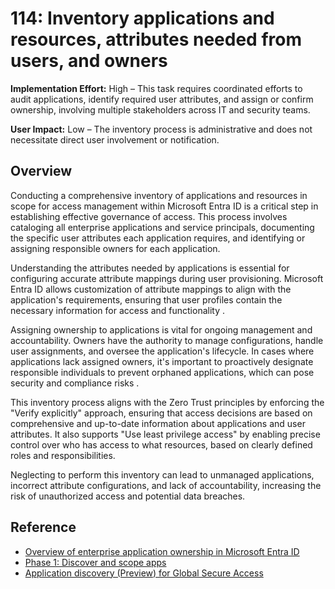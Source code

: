 # 114: Inventory applications and resources, attributes needed from users, and owners

**Implementation Effort:** High – This task requires coordinated efforts to audit applications, identify required user attributes, and assign or confirm ownership, involving multiple stakeholders across IT and security teams.

**User Impact:** Low – The inventory process is administrative and does not necessitate direct user involvement or notification.

## Overview

Conducting a comprehensive inventory of applications and resources in scope for access management within Microsoft Entra ID is a critical step in establishing effective governance of access. This process involves cataloging all enterprise applications and service principals, documenting the specific user attributes each application requires, and identifying or assigning responsible owners for each application.

Understanding the attributes needed by applications is essential for configuring accurate attribute mappings during user provisioning. Microsoft Entra ID allows customization of attribute mappings to align with the application's requirements, ensuring that user profiles contain the necessary information for access and functionality .

Assigning ownership to applications is vital for ongoing management and accountability. Owners have the authority to manage configurations, handle user assignments, and oversee the application's lifecycle. In cases where applications lack assigned owners, it's important to proactively designate responsible individuals to prevent orphaned applications, which can pose security and compliance risks .

This inventory process aligns with the Zero Trust principles by enforcing the "Verify explicitly" approach, ensuring that access decisions are based on comprehensive and up-to-date information about applications and user attributes. It also supports "Use least privilege access" by enabling precise control over who has access to what resources, based on clearly defined roles and responsibilities.

Neglecting to perform this inventory can lead to unmanaged applications, incorrect attribute configurations, and lack of accountability, increasing the risk of unauthorized access and potential data breaches.

## Reference

* [Overview of enterprise application ownership in Microsoft Entra ID](https://learn.microsoft.com/entra/identity/enterprise-apps/overview-assign-app-owners)
* [Phase 1: Discover and scope apps](https://learn.microsoft.com/entra/identity/enterprise-apps/migrate-adfs-discover-scope-apps)
* [Application discovery (Preview) for Global Secure Access](https://learn.microsoft.com/entra/global-secure-access/how-to-application-discovery)